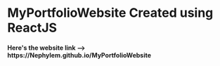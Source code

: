 # MyPortfolioWebsite Created using ReactJS 

<h4>Here's the website link --> https://Nephylem.github.io/MyPortfolioWebsite</h4>
